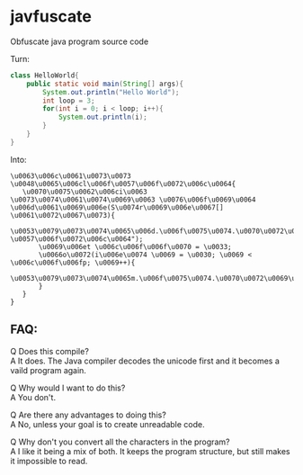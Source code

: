 # javfuscate
Obfuscate java program source code

Turn:
```java
class HelloWorld{
	public static void main(String[] args){
		System.out.println("Hello World");
		int loop = 3;
		for(int i = 0; i < loop; i++){
			System.out.println(i);
		}
	}
}
 ```

Into:
 ```
\u0063\u006c\u0061\u0073\u0073 \u0048\u0065\u006cl\u006f\u0057\u006f\u0072\u006c\u0064{
	\u0070\u0075\u0062\u006ci\u0063 \u0073\u0074\u0061\u0074\u0069\u0063 \u0076\u006f\u0069\u0064 \u006d\u0061\u0069\u006e(S\u0074r\u0069\u006e\u0067[] \u0061\u0072\u0067\u0073){
		\u0053\u0079\u0073\u0074\u0065\u006d.\u006f\u0075\u0074.\u0070\u0072\u0069\u006e\u0074\u006c\u006e("\u0048\u0065\u006c\u006c\u006f \u0057\u006f\u0072\u006c\u0064");
		\u0069\u006et \u006c\u006f\u006f\u0070 = \u0033;
		\u0066o\u0072(i\u006e\u0074 \u0069 = \u0030; \u0069 < \u006c\u006f\u006fp; \u0069++){
			\u0053\u0079\u0073\u0074\u0065m.\u006f\u0075\u0074.\u0070\u0072\u0069\u006e\u0074\u006c\u006e(\u0069);
		}
	}
}
 ```


FAQ:
---------------------  
Q Does this compile?  
A It does. The Java compiler decodes the unicode first and it becomes a vaild program again.  
  
Q Why would I want to do this?  
A You don't.  
  
Q Are there any advantages to doing this?  
A No, unless your goal is to create unreadable code.  
  
Q Why don't you convert all the characters in the program?  
A I like it being a mix of both. It keeps the program structure, but still makes it impossible to read.  
